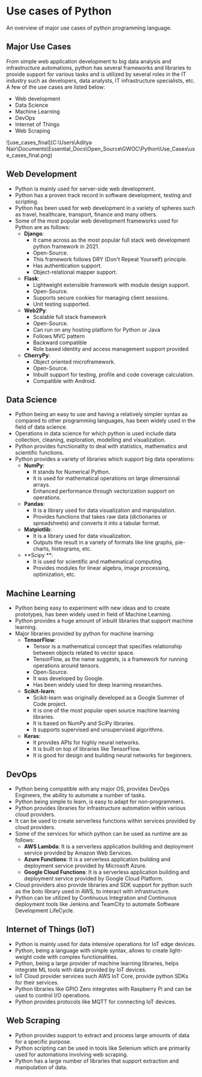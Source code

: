 # Use cases of Python

An overview of major use cases of python programming language.

## Major Use Cases

From simple web application development to big data analysis and infrastructure automations, python has several frameworks and libraries to provide support for various tasks and is utilized by several roles in the IT industry such as developers, data analysts, IT infrastructure specialists, etc. A few of the use cases are listed below:

- Web development
- Data Science
- Machine Learning
- DevOps
- Internet of Things
- Web Scraping

![use_cases_final](C:\Users\Aditya Nair\Documents\Essential_Docs\Open_Source\GWOC\Python\Use_Cases\use_cases_final.png)

## Web Development

- Python is mainly used for server-side web development.
- Python has a proven track record in software development, testing and scripting.
- Python has been used for web development in a variety of spheres such as travel, healthcare, transport, finance and many others.
- Some of the most popular web development frameworks used for Python are as follows:
  - **Django**: 
    - It came across as the most popular full stack web development python framework in 2021. 
    - Open-Source.
    - This framework follows DRY (Don't Repeat Yourself) principle.
    - Has authentication support.
    - Object-relational mapper support.
  - **Flask**:
    - Lightweight extensible framework with module design support.
    - Open-Source.
    - Supports secure cookies for managing client sessions.
    - Unit testing supported.
  - **Web2Py**:
    - Scalable full stack framework
    - Open-Source.
    - Can run on any hosting platform for Python or Java
    - Follows MVC pattern
    - Backward compatible
    - Role based identity and access management support provided
  - **CherryPy**:
    - Object oriented microframework.
    - Open-Source.
    - Inbuilt support for testing, profile and code coverage calculation.
    - Compatible with Android.

## Data Science

- Python being an easy to use and having a relatively simpler syntax as compared to other programming languages, has been widely used in the field of data science.
- Operations in data science for which python is used include data collection, cleaning, exploration, modelling and visualization.
- Python provides functionality to deal with statistics, mathematics and scientific functions.
- Python provides a variety of libraries which support big data operations:
  - **NumPy**:
    - It stands for Numerical Python.
    - It is used for mathematical operations on large dimensional arrays.
    - Enhanced performance through vectorization support on operations.
  - **Pandas**:
    - It is a library used for data visualization and manipulation.
    - Provides functions that takes raw data (dictionaries or spreadsheets) and converts it into a tabular format.
  - **Matplotlib**:
    - It is a library used for data visualization.
    - Outputs the result in a variety of formats like line graphs, pie-charts, histograms, etc.
  - **Scipy **:
    - It is used for scientific and mathematical computing.
    - Provides modules for linear algebra, image processing, optimization, etc.

## Machine Learning

- Python being easy to experiment with new ideas and to create prototypes, has been widely used in field of Machine Learning.
- Python provides a huge amount of inbuilt libraries that support machine learning.
- Major libraries provided by python for machine learning:
  - **TensorFlow**:
    - Tensor is a mathematical concept that specifies relationship between objects related to vector space.
    - TensorFlow, as the name suggests, is a framework for running operations around tensors.
    - Open-Source.
    - It was developed by Google.
    - Has been widely used for deep learning researches.
  - **Scikit-learn**:
    - Scikit-learn was originally developed as a Google Summer of Code project.
    - It is one of the most popular open source machine learning libraries.
    - It is based on NumPy and SciPy libraries.
    - It supports supervised and unsupervised algorithms.
  - **Keras**:
    - It provides APIs for highly neural networks.
    - It is built on top of libraries like TensorFlow.
    - It is good for design and building neural networks for beginners.

## DevOps

- Python being compatible with any major OS, provides DevOps Engineers, the ability to automate a number of tasks.
- Python being simple to learn, is easy to adapt for non-programmers.
- Python provides libraries for infrastructure automation within various cloud providers.
- It can be used to create serverless functions within services provided by cloud providers.
- Some of the services for which python can be used as runtime are as follows:
  - **AWS Lambda**: It is a serverless application building and deployment service provided by Amazon Web Services.
  - **Azure Functions**: It is a serverless application building and deployment service provided by Microsoft Azure.
  - **Google Cloud Functions**: It is a serverless application building and deployment service provided by Google Cloud Platform.
- Cloud providers also provide libraries and SDK support for python such as the boto library used in AWS, to interact with infrastructure.
- Python can be utilized by Continuous Integration and Continuous deployment tools like Jenkins and TeamCity to automate Software Development LifeCycle.

## Internet of Things (IoT)

- Python is mainly used for data intensive operations for IoT edge devices.
- Python, being a language with simple syntax, allows to create light-weight code with complex functionalities.
- Python, being a large provider of machine learning libraries, helps integrate ML tools with data provided by IoT devices.
- IoT Cloud provider services such AWS IoT Core, provide python SDKs for their services.
- Python libraries like GPIO Zero integrates with Raspberry Pi and can be used to control I/O operations.
- Python provides protocols like MQTT for connecting IoT devices.

## Web Scraping

- Python provides support to extract and process large amounts of data for a specific purpose.
- Python scripting can be used in tools like Selenium which are primarily used for automations involving web scraping.
- Python has a large number of libraries that support extraction and manipulation of data.
